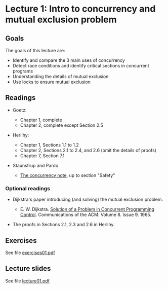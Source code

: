 # Lecture 1: Intro to concurrency and mutual exclusion problem

## Goals

The goals of this lecture are:

* Identify and compare the 3 main uses of concurrency
* Detect race conditions and identify critical sections in concurrent programs
* Understanding the details of mutual exclusion
* Use locks to ensure mutual exclusion

## Readings 

* Goetz:
  * Chapter 1, complete
  * Chapter 2, complete except Section 2.5
  
* Herlihy:
  * Chapter 1, Sections 1.1 to 1.2
  * Chapter 2, Sections 2.1 to 2.4, and 2.6 (omit the details of proofs)
  * Chapter 7, Section 7.1

* Staunstrup and Pardo
  * [The concurrency note](concurrency-note/concurrencyPCPP.pdf), up to section "Safety"
  
### Optional readings

* Dijkstra's paper introducing (and solving) the mutual exclusion problem.
  * E. W. Dijkstra. [Solution of a Problem in Concurrent  Programming  Control](https://dl-acm-org.ep.ituproxy.kb.dk/doi/pdf/10.1145/365559.365617). Communications of the ACM. Volume 8. Issue 9. 1965.
  
* The proofs in Sections 2.1, 2.3 and 2.6 in Herlihy.

## Exercises

See file [exercises01.pdf](./exercises01.pdf)

## Lecture slides

See file [lecture01.pdf](./lecture01.pdf)

